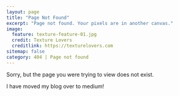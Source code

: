 ```yaml
---
layout: page
title: "Page Not Found"
excerpt: "Page not found. Your pixels are in another canvas."
image:
  feature: texture-feature-01.jpg
  credit: Texture Lovers
  creditlink: https://texturelovers.com
sitemap: false
category: 404 | Page not found
---  
```


Sorry, but the page you were trying to view does not exist.

I have moved my blog over to medium!